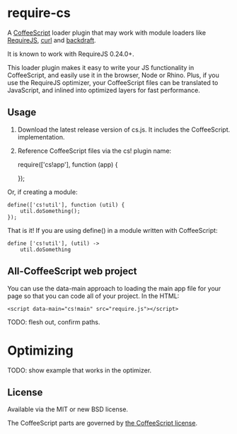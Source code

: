 # require-cs

A [CoffeeScript](http://jashkenas.github.com/coffee-script/) loader plugin
that may work with module loaders like [RequireJS](http://requirejs.org),
[curl](https://github.com/unscriptable/curl) and
[backdraft](http://bdframework.org/bdLoad/docs/bdLoad-tutorial/bdLoad-tutorial.html).

It is known to work with RequireJS 0.24.0+.

This loader plugin makes it easy to write your JS functionality in CoffeeScript,
and easily use it in the browser, Node or Rhino. Plus, if you use the RequireJS
optimizer, your CoffeeScript files can be translated to JavaScript, and inlined
into optimized layers for fast performance.

## Usage

1) Download the latest release version of cs.js. It includes the CoffeeScript.
implementation.

2) Reference CoffeeScript files via the cs! plugin name:

    require(['cs!app'], function (app) {

    });

Or, if creating a module:

    define(['cs!util'], function (util) {
        util.doSomething();
    });

That is it! If you are using define() in a module written with CoffeeScript:

    define ['cs!util'], (util) ->
        util.doSomething

## All-CoffeeScript web project

You can use the data-main approach to loading the main app file for your page
so that you can code all of your project. In the HTML:

    <script data-main="cs!main" src="require.js"></script>

TODO: flesh out, confirm paths.

# Optimizing

TODO: show example that works in the optimizer.

## License

Available via the MIT or new BSD license.

The CoffeeScript parts are governed by [the CoffeeScript license](https://github.com/jashkenas/coffee-script/blob/master/LICENSE).